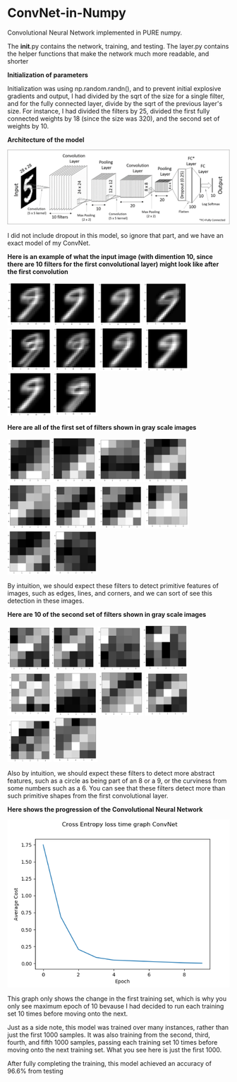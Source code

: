 # ConvNet-in-Numpy
Convolutional Neural Network implemented in PURE numpy.

The __init__.py contains the network, training, and testing.
The layer.py contains the helper functions that make the network much more readable, and shorter

**Initialization of parameters**

Initialization was using np.random.randn(), and to prevent initial explosive gradients and output, I had divided by the sqrt of the size for a single filter, and for the fully connected layer, divide by the sqrt of the previous layer's size. For instance, I had divided the filters by 25, divided the first fully connected weights by 18 (since the size was 320), and the second set of weights by 10.

**Architecture of the model**

![](imagesCONV/architecture.png)

I did not include dropout in this model, so ignore that part, and we have an exact model of my ConvNet.


**Here is an example of what the input image (with dimention 10, since there are 10 filters for the first convolutional layer) might look like after the first convolution**

<img src = "imagesCONV/img1.png" width = 100><img src = "imagesCONV/img2.png" width = 100>
<img src = "imagesCONV/img3.png" width = 100>
<img src = "imagesCONV/img4.png" width = 100>
<img src = "imagesCONV/img5.png" width = 100>
<img src = "imagesCONV/img6.png" width = 100>
<img src = "imagesCONV/img7.png" width = 100>
<img src = "imagesCONV/img8.png" width = 100>
<img src = "imagesCONV/img9.png" width = 100>
<img src = "imagesCONV/img10.png" width = 100>


**Here are all of the first set of filters shown in gray scale images**

<img src = "imagesCONV/k01.png" width = 100><img src = "imagesCONV/k02.png" width = 100>
<img src = "imagesCONV/k03.png" width = 100>
<img src = "imagesCONV/k04.png" width = 100>
<img src = "imagesCONV/k05.png" width = 100>
<img src = "imagesCONV/k06.png" width = 100>
<img src = "imagesCONV/k07.png" width = 100>
<img src = "imagesCONV/k08.png" width = 100>
<img src = "imagesCONV/k09.png" width = 100>
<img src = "imagesCONV/k010.png" width = 100>

By intuition, we should expect these filters to detect primitive features of images, such as edges, lines, and corners, and we can sort of see this detection in these images.

**Here are 10 of the second set of filters shown in gray scale images**

<img src = "imagesCONV/k11.png" width = 100><img src = "imagesCONV/k12.png" width = 100>
<img src = "imagesCONV/k13.png" width = 100>
<img src = "imagesCONV/k14.png" width = 100>
<img src = "imagesCONV/k15.png" width = 100>
<img src = "imagesCONV/k16.png" width = 100>
<img src = "imagesCONV/k17.png" width = 100>
<img src = "imagesCONV/k18.png" width = 100>
<img src = "imagesCONV/k19.png" width = 100>
<img src = "imagesCONV/k20.png" width = 100>

Also by intuition, we should expect these filters to detect more abstract features, such as a circle as being part of an 8 or a 9, or the curviness from some numbers such as a 6. You can see that these filters detect more than such primitive shapes from the first convolutional layer.

**Here shows the progression of the Convolutional Neural Network**

![](imagesCONV/graph.png)

This graph only shows the change in the first training set, which is why you only see maximum epoch of 10 bevause I had decided to run each training set 10 times before moving onto the next.

Just as a side note, this model was trained over many instances, rather than just the first 1000 samples. It was also training from the second, third, fourth, and fifth 1000 samples, passing each training set 10 times before moving onto the next training set. What you see here is just the first 1000.

After fully completing the training, this model achieved an accuracy of 96.6% from testing

